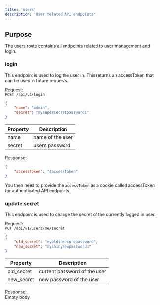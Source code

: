 ```yaml
---
title: 'users'
description: 'User related API endpoints'
---
```


## Purpose

The users route contains all endpoints related to user management and login.

### login

This endpoint is used to log the user in. This returns an accessToken that can be used in future requests.

Request:  
`POST /api/v1/login`
```json
{
	"name": "admin",
	"secret": "mysupersecretpassword1"
}
```

| Property | Description |
| ----------- | ----------- |
| name | name of the user |
| secret | users password | 

Response:
```json
{
	"accessToken": "$accessToken"
}
```
You then need to provide the `accessToken` as a cookie called accessToken for authenticated API endpoints.

### update secret

This endpoint is used to change the secret of the currently logged in user. 

Request:  
`PUT /api/v1/users/me/secret`
```json
{
	"old_secret": "myoldinsecurepassword",
	"new_secret": "myshinynewpassword1"
}
```

| Property | Description |
| ----------- | ----------- |
| old_secret | current password of the user |
| new_secret | new password of the user | 

Response:   
Empty body